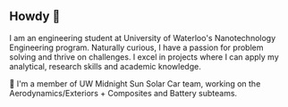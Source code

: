 ## Howdy 👋

<!--
**rtodorov4/rtodorov4** is a ✨ _special_ ✨ repository because its `README.md` (this file) appears on your GitHub profile.

Here are some ideas to get you started:

- 🔭 I’m currently working on ...
- 🌱 I’m currently learning ...
- 👯 I’m looking to collaborate on ...
- 🤔 I’m looking for help with ...
- 💬 Ask me about ...
- 📫 How to reach me: ...
- 😄 Pronouns: ...
- ⚡ Fun fact: ...
-->

I am an engineering student at University of Waterloo's Nanotechnology Engineering program. Naturally curious, I have a passion for problem solving and thrive on challenges. I excel in projects where I can apply my analytical, research skills and academic knowledge.

🚗 I'm a member of UW Midnight Sun Solar Car team, working on the Aerodynamics/Exteriors + Composites and Battery subteams.

